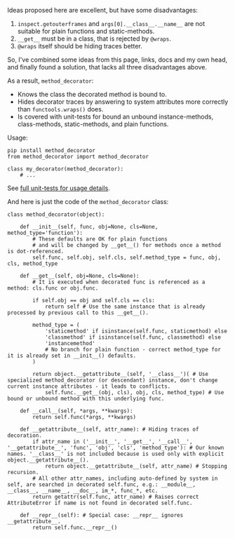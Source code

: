 Ideas proposed here are excellent, but have some disadvantages:

 1. `inspect.getouterframes` and `args[0].__class__.__name__` are not suitable for plain functions and static-methods.
 2. `__get__` must be in a class, that is rejected by `@wraps`.
 3. `@wraps` itself should be hiding traces better.

So, I've combined some ideas from this page, links, docs and my own head,  
and finally found a solution, that lacks all three disadvantages above.

As a result, `method_decorator`:

 * Knows the class the decorated method is bound to.
 * Hides decorator traces by answering to system attributes more correctly than `functools.wraps()` does.
 * Is covered with unit-tests for bound an unbound instance-methods, class-methods, static-methods, and plain functions.

Usage:

    pip install method_decorator
    from method_decorator import method_decorator

    class my_decorator(method_decorator):
        # ...

See [full unit-tests for usage details](https://github.com/denis-ryzhkov/method_decorator/blob/master/method_decorator.py#L48).

And here is just the code of the `method_decorator` class:

    class method_decorator(object):
    
        def __init__(self, func, obj=None, cls=None, method_type='function'):
            # These defaults are OK for plain functions
            # and will be changed by __get__() for methods once a method is dot-referenced.
            self.func, self.obj, self.cls, self.method_type = func, obj, cls, method_type
    
        def __get__(self, obj=None, cls=None):
            # It is executed when decorated func is referenced as a method: cls.func or obj.func.
    
            if self.obj == obj and self.cls == cls:
                return self # Use the same instance that is already processed by previous call to this __get__().
    
            method_type = (
                'staticmethod' if isinstance(self.func, staticmethod) else
                'classmethod' if isinstance(self.func, classmethod) else
                'instancemethod'
                # No branch for plain function - correct method_type for it is already set in __init__() defaults.
            )
    
            return object.__getattribute__(self, '__class__')( # Use specialized method_decorator (or descendant) instance, don't change current instance attributes - it leads to conflicts.
                self.func.__get__(obj, cls), obj, cls, method_type) # Use bound or unbound method with this underlying func.
    
        def __call__(self, *args, **kwargs):
            return self.func(*args, **kwargs)
    
        def __getattribute__(self, attr_name): # Hiding traces of decoration.
            if attr_name in ('__init__', '__get__', '__call__', '__getattribute__', 'func', 'obj', 'cls', 'method_type'): # Our known names. '__class__' is not included because is used only with explicit object.__getattribute__().
                return object.__getattribute__(self, attr_name) # Stopping recursion.
            # All other attr_names, including auto-defined by system in self, are searched in decorated self.func, e.g.: __module__, __class__, __name__, __doc__, im_*, func_*, etc.
            return getattr(self.func, attr_name) # Raises correct AttributeError if name is not found in decorated self.func.
    
        def __repr__(self): # Special case: __repr__ ignores __getattribute__.
            return self.func.__repr__()
